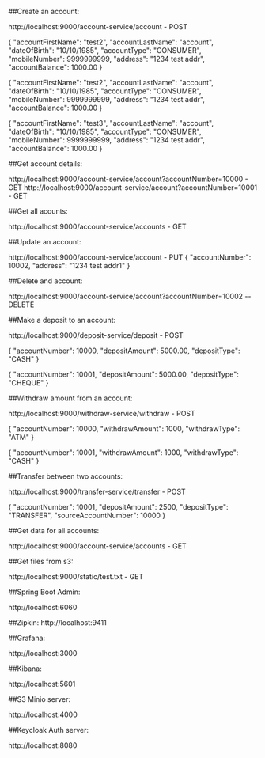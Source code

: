 ##Create an account:

http://localhost:9000/account-service/account  - POST


{
"accountFirstName": "test2",
"accountLastName": "account",
"dateOfBirth": "10/10/1985",
"accountType": "CONSUMER",
"mobileNumber": 9999999999,
"address": "1234 test addr",
"accountBalance": 1000.00
}

{
"accountFirstName": "test2",
"accountLastName": "account",
"dateOfBirth": "10/10/1985",
"accountType": "CONSUMER",
"mobileNumber": 9999999999,
"address": "1234 test addr",
"accountBalance": 1000.00
}

{
"accountFirstName": "test3",
"accountLastName": "account",
"dateOfBirth": "10/10/1985",
"accountType": "CONSUMER",
"mobileNumber": 9999999999,
"address": "1234 test addr",
"accountBalance": 1000.00
}

##Get account details:

http://localhost:9000/account-service/account?accountNumber=10000 - GET
http://localhost:9000/account-service/account?accountNumber=10001 - GET

##Get all acounts:

http://localhost:9000/account-service/accounts  - GET


##Update an account:

http://localhost:9000/account-service/account - PUT
{
"accountNumber": 10002,
"address": "1234 test addr1"
}


##Delete and account:

http://localhost:9000/account-service/account?accountNumber=10002  -- DELETE



##Make a deposit to an account:

http://localhost:9000/deposit-service/deposit  - POST

{
    "accountNumber": 10000,
    "depositAmount": 5000.00,
    "depositType": "CASH"
}

{
    "accountNumber": 10001,
    "depositAmount": 5000.00,
    "depositType": "CHEQUE"
 }

##Withdraw amount from an account:

http://localhost:9000/withdraw-service/withdraw  - POST

{
    "accountNumber": 10000,
    "withdrawAmount": 1000,
    "withdrawType": "ATM"
}

{
    "accountNumber": 10001,
    "withdrawAmount": 1000,
    "withdrawType": "CASH"
}

##Transfer between two accounts:

http://localhost:9000/transfer-service/transfer - POST

{
    "accountNumber": 10001,
    "depositAmount": 2500,
    "depositType": "TRANSFER",
    "sourceAccountNumber": 10000
}


##Get data for all accounts:

http://localhost:9000/account-service/accounts - GET


##Get files from s3:

http://localhost:9000/static/test.txt - GET



##Spring Boot Admin:

http://localhost:6060

##Zipkin:
http://localhost:9411

##Grafana:

http://localhost:3000

##Kibana:

http://localhost:5601

##S3 Minio server:

http://localhost:4000

##Keycloak Auth server:

http://localhost:8080



